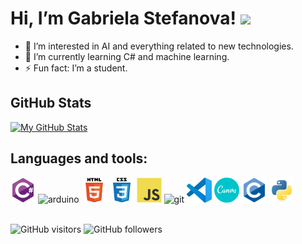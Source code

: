 # Hi, I’m Gabriela Stefanova! <img src="https://media.giphy.com/media/hvRJCLFzcasrR4ia7z/giphy.gif" width="27px">

- 👀 I’m interested in AI and everything related to new technologies.
- 🌱 I’m currently learning C# and machine learning.
- ⚡ Fun fact: I’m a student.
  
## GitHub Stats
<a href="https://github.com/GabrielaPetrovva">
  <img height="350em" alt="My GitHub Stats" src="https://github-readme-stats-sigma-five.vercel.app/api?username=GabrielaPetrovva&show_icons=true&bg_color=00000000&hide_border=true&text_color=3498db&count_private=true&include_all_commits=true" />
</a>

## Languages and tools:

<p align="left">
<img src="https://raw.githubusercontent.com/devicons/devicon/master/icons/csharp/csharp-original.svg" alt="csharp" width="40" height="40"/> 
<img src="https://upload.wikimedia.org/wikipedia/commons/8/87/Arduino_Logo.svg" alt="arduino" width="55" height="40"/> 
<img src="https://raw.githubusercontent.com/devicons/devicon/master/icons/html5/html5-original-wordmark.svg" alt="html5" width="40" height="40"/> 
<img src="https://raw.githubusercontent.com/devicons/devicon/master/icons/css3/css3-original-wordmark.svg" alt="css3" width="40" height="40"/> 
<img src="https://raw.githubusercontent.com/devicons/devicon/master/icons/javascript/javascript-original.svg" alt="javascript" width="40" height="40"/> 
<img src="https://www.vectorlogo.zone/logos/git-scm/git-scm-icon.svg" alt="git" width="40" height="40"/>
<img src="https://raw.githubusercontent.com/github/explore/80688e429a7d4ef2fca1e82350fe8e3517d3494d/topics/visual-studio-code/visual-studio-code.png" alt="VS Code" height="40" height="40">
<img src="https://raw.githubusercontent.com/devicons/devicon/master/icons/canva/canva-original.svg" alt="canva" width="40" height="40"/> 
<img src="https://raw.githubusercontent.com/devicons/devicon/master/icons/c/c-original.svg" alt="c" width="40" height="40"/> 
<img src="https://raw.githubusercontent.com/devicons/devicon/master/icons/python/python-original.svg" alt="python" width="40" height="40"/>  


   <br>
   <br>
   
   ![GitHub visitors](https://visitor-badge.laobi.icu/badge?page_id=GabrielaPetrovva.GabrielaPetrovva) 
      ![GitHub followers](https://img.shields.io/github/followers/GabrielaPetrovva)
      
<p align="right">
<!---
<img height="180em" src="https://github-readme-stats-sigma-five.vercel.app/api/top-langs/?username=GabrielaPetrovva&layout=compact&hide_border=true" />

GabrielaPetrovva is a ✨ special ✨ repository because its `README.md` (this file) appears on your GitHub profile.
You can click the Preview link to take a look at your changes.
--->
